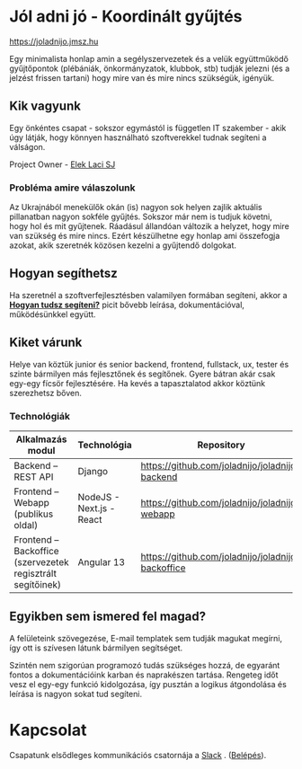 # Jól adni jó - Koordinált gyűjtés

https://joladnijo.jmsz.hu

Egy minimalista honlap amin a segélyszervezetek és a velük együttműködő gyűjtőpontok (plébániák, önkormányzatok,
klubbok, stb) tudják jelezni (és a jelzést frissen tartani) hogy mire van és mire nincs szükségük, igényük.

## Kik vagyunk

Egy önkéntes csapat - sokszor egymástól is független IT szakember - akik úgy látják, hogy könnyen használható
szoftverekkel tudnak segíteni a válságon.

Project Owner - [Elek Laci SJ](elek.laszlo@jezsuita.hu)

### Probléma amire válaszolunk

Az Ukrajnából menekülők okán (is) nagyon sok helyen zajlik aktuális pillanatban nagyon sokféle gyűjtés. Sokszor már nem
is tudjuk követni, hogy hol és mit gyűjtenek. Ráadásul állandóan változik a helyzet, hogy mire van szükség és mire
nincs. Ezért készülhetne egy honlap ami összefogja azokat, akik szeretnék közösen kezelni a gyűjtendő dolgokat.

## Hogyan segíthetsz

Ha szeretnél a szoftverfejlesztésben valamilyen formában segíteni, akkor
a **[Hogyan tudsz segíteni?](hogyan-tudsz-segíteni.md)**
picit bővebb leírása, dokumentációval, működésünkkel együtt.

## Kiket várunk

Helye van köztük junior és senior backend, frontend, fullstack, ux, tester és szinte bármilyen más fejlesztőnek és
segítőnek. Gyere bátran akár csak egy-egy fícsör fejlesztésére. Ha kevés a tapasztalatod akkor köztünk szerezhetsz
bőven.

### Technológiák

| Alkalmazás modul                                           | Technológia              | Repository                                        |                                                                          |
|------------------------------------------------------------|--------------------------|---------------------------------------------------|--------------------------------------------------------------------------|
| Backend – REST API                                         | Django                   | https://github.com/joladnijo/joladnijo-backend    | [Feladatok](https://github.com/joladnijo/joladnijo-backend/issues)       |
| Frontend – Webapp (publikus oldal)                         | NodeJS - Next.js - React | https://github.com/joladnijo/joladnijo-webapp     | [Feladatok](https://github.com/joladnijo/joladnijo-webapp/issues)        |
| Frontend – Backoffice (szervezetek regisztrált segítőinek) | Angular 13               | https://github.com/joladnijo/joladnijo-backoffice | [Feladatok](https://github.com/joladnijo/joladnijo-backoffice/issues)    |

## Egyikben sem ismered fel magad?

A felületeink szövegezése, E-mail templatek sem tudják magukat megírni, így ott is szívesen látunk bármilyen segítséget.

Szintén nem szigorúan programozó tudás szükséges hozzá, de egyaránt fontos a dokumentációink karban és naprakészen
tartása. Rengeteg időt vesz el egy-egy funkció kidolgozása, így pusztán a logikus átgondolása és leírása is nagyon sokat
tud segíteni.

# Kapcsolat

Csapatunk elsődleges kommunikációs csatornája a [Slack](https://joladnijo.slack.com/)
. ([Belépés](https://join.slack.com/t/jladnij/shared_invite/zt-14o2v6u1d-E3XUeqiP3IZAmPFIgxLqvw)).
